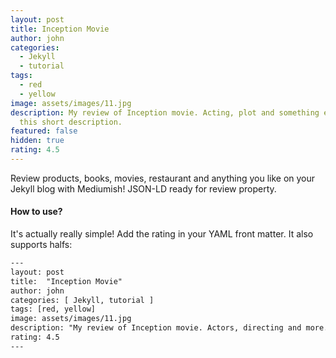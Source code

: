 ```yaml
---
layout: post
title: Inception Movie
author: john
categories:
  - Jekyll
  - tutorial
tags:
  - red
  - yellow
image: assets/images/11.jpg
description: My review of Inception movie. Acting, plot and something else in
  this short description.
featured: false
hidden: true
rating: 4.5
---
```

Review products, books, movies, restaurant and anything you like on your Jekyll blog with Mediumish! JSON-LD ready for review property.

#### How to use?

It's actually really simple! Add the rating in your YAML front matter. It also supports halfs:

```html
---
layout: post
title:  "Inception Movie"
author: john
categories: [ Jekyll, tutorial ]
tags: [red, yellow]
image: assets/images/11.jpg
description: "My review of Inception movie. Actors, directing and more."
rating: 4.5
---
```
